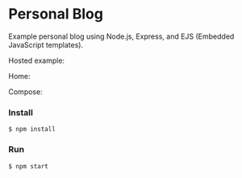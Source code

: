 # Personal Blog

Example personal blog using Node.js, Express, and EJS (Embedded JavaScript templates).

Hosted example:

Home:

Compose:

### Install

    $ npm install

### Run

    $ npm start
